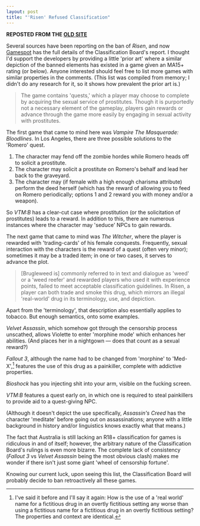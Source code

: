 ```yaml
---
layout: post
title: "'Risen' Refused Classification"
---
```

**REPOSTED FROM THE [OLD SITE](http://intouchwiththeobvious.wordpress.com/2009/08/12/risen-refused-classification/)**

Several sources have been reporting on the ban of _Risen_, and now [Gamespot](http://au.gamespot.com/news/6215052.html) has the full details of the Classification Board's report. I thought I'd support the developers by providing a little 'prior art' where a similar depiction of the banned elements has existed in a game given an MA15+ rating (or below). Anyone interested should feel free to list more games with similar properties in the comments. (This list was compiled from memory; I didn't do any research for it, so it shows how prevalent the prior art is.)

> The game contains 'quests,' which a player may choose to complete by acquiring the sexual service of prostitutes. Though it is purportedly not a necessary element of the gameplay, players gain rewards or advance through the game more easily by engaging in sexual activity with prostitutes.

The first game that came to mind here was _Vampire The Masquerade: Bloodlines_. In Los Angeles, there are three possible solutions to the 'Romero' quest.

1. The character may fend off the zombie hordes while Romero heads off to solicit a prostitute.
2. The character may solicit a prostitute on Romero's behalf and lead her back to the graveyard.
3. The character may (if female with a high enough charisma attribute) perform the deed herself (which has the reward of allowing you to feed on Romero periodically; options 1 and 2 reward you with money and/or a weapon).

So _VTM:B_ has a clear-cut case where prostitution (or the solicitation of prostitutes) leads to a reward. In addition to this, there are numerous instances where the character may 'seduce' NPCs to gain rewards.

The next game that came to mind was _The Witcher_, where the player is rewarded with 'trading-cards' of his female conquests. Frequently, sexual interaction with the characters is the reward of a quest (often very minor); sometimes it may be a traded item; in one or two cases, it serves to advance the plot.

> [Brugleweed is] commonly referred to in text and dialogue as 'weed' or a 'weed reefer' and rewarded players who used it with experience points, failed to meet acceptable classification guidelines. In Risen, a player can both trade and smoke this drug, which mirrors an illegal 'real-world' drug in its terminology, use, and depiction.

Apart from the 'terminology', that description also essentially applies to tobacco. But enough semantics, onto some examples.

_Velvet Assassin_, which somehow got through the censorship process unscathed, allows Violette to enter 'morphine mode' which enhances her abilities. (And places her in a nightgown — does that count as a sexual reward?)

_Fallout 3_, although the name had to be changed from 'morphine' to 'Med-X',[^1] features the use of this drug as a painkiller, complete with addictive properties.

_Bioshock_ has you injecting shit into your arm, visible on the fucking screen.

_VTM:B_ features a quest early on, in which one is required to steal painkillers to provide aid to a quest-giving NPC.

(Although it doesn't depict the use specifically, _Assassin's Creed_ has the character 'meditate' before going out on assassinations; anyone with a little background in history and/or linguistics knows exactly what that means.)

The fact that Australia is still lacking an R18+ classification for games is ridiculous in and of itself; however, the arbitrary nature of the Classification Board's rulings is even more bizarre. The complete lack of consistency (_Fallout 3_ vs _Velvet Assassin_ being the most obvious clash) makes me wonder if there isn't just some giant 'wheel of censorship fortune'.

Knowing our current luck, upon seeing this list, the Classification Board will probably decide to ban retroactively all these games.

[^1]: I've said it before and I'll say it again: How is the use of a 'real world' name for a fictitious drug in an overtly fictitious setting any worse than using a fictitious name for a fictitious drug in an overtly fictitious setting? The properties and context are identical.